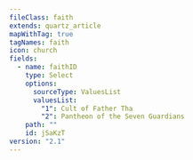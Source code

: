 ```yaml
---
fileClass: faith
extends: quartz_article
mapWithTag: true
tagNames: faith
icon: church
fields:
  - name: faithID
    type: Select
    options:
      sourceType: ValuesList
      valuesList:
        "1": Cult of Father Tha
        "2": Pantheon of the Seven Guardians
    path: ""
    id: jSaKzT
version: "2.1"
---
```

